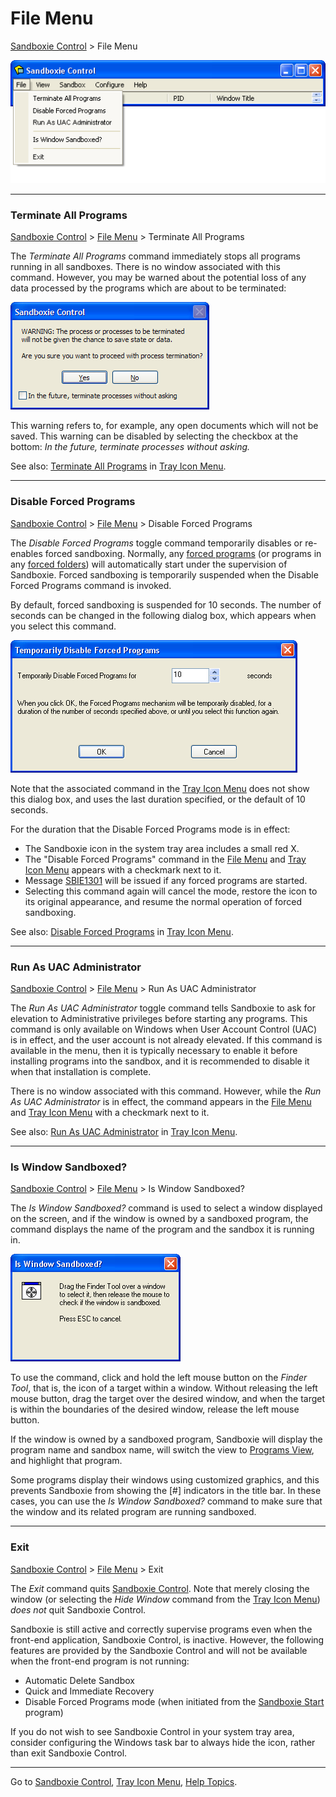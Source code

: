 # File Menu


[Sandboxie Control](SandboxieControl.md) > File Menu

![](../Media/FileMenu.png)

* * *

### Terminate All Programs

[Sandboxie Control](SandboxieControl.md) > [File Menu](FileMenu.md) > Terminate All Programs

The _Terminate All Programs_ command immediately stops all programs running in all sandboxes. There is no window associated with this command. However, you may be warned about the potential loss of any data processed by the programs which are about to be terminated:

![](../Media/TerminateWarning.png)

This warning refers to, for example, any open documents which will not be saved. This warning can be disabled by selecting the checkbox at the bottom: _In the future, terminate processes without asking._

See also: [Terminate All Programs](TrayIconMenu.md#terminate-all-programs) in [Tray Icon Menu](TrayIconMenu.md).

* * *

### Disable Forced Programs

[Sandboxie Control](SandboxieControl.md) > [File Menu](FileMenu.md) > Disable Forced Programs

The _Disable Forced Programs_ toggle command temporarily disables or re-enables forced sandboxing. Normally, any [forced programs](ProgramStartSettings.md#forced-programs) (or programs in any [forced folders](ProgramStartSettings.md#forced-folders)) will automatically start under the supervision of Sandboxie. Forced sandboxing is temporarily suspended when the Disable Forced Programs command is invoked.

By default, forced sandboxing is suspended for 10 seconds. The number of seconds can be changed in the following dialog box, which appears when you select this command.

![](../Media/DisableForcedPrograms.png)

Note that the associated command in the [Tray Icon Menu](TrayIconMenu.md) does not show this dialog box, and uses the last duration specified, or the default of 10 seconds.

For the duration that the Disable Forced Programs mode is in effect:

*   The Sandboxie icon in the system tray area includes a small red X.
*   The "Disable Forced Programs" command in the [File Menu](FileMenu.md) and [Tray Icon Menu](TrayIconMenu.md) appears with a checkmark next to it.
*   Message [SBIE1301](SBIE1301.md) will be issued if any forced programs are started.
*   Selecting this command again will cancel the mode, restore the icon to its original appearance, and resume the normal operation of forced sandboxing.

See also: [Disable Forced Programs](TrayIconMenu.md#disable-forced-programs) in [Tray Icon Menu](TrayIconMenu.md).

* * *

### Run As UAC Administrator

[Sandboxie Control](SandboxieControl.md) > [File Menu](FileMenu.md) > Run As UAC Administrator

The _Run As UAC Administrator_ toggle command tells Sandboxie to ask for elevation to Administrative privileges before starting any programs. This command is only available on Windows when User Account Control (UAC) is in effect, and the user account is not already elevated. If this command is available in the menu, then it is typically necessary to enable it before installing programs into the sandbox, and it is recommended to disable it when that installation is complete.

There is no window associated with this command. However, while the _Run As UAC Administrator_ is in effect, the command appears in the [File Menu](FileMenu.md) and [Tray Icon Menu](TrayIconMenu.md) with a checkmark next to it.

See also: [Run As UAC Administrator](TrayIconMenu.md#run-as-uac-administrator) in [Tray Icon Menu](TrayIconMenu.md).

* * *

### Is Window Sandboxed?

[Sandboxie Control](SandboxieControl.md) > [File Menu](FileMenu.md) > Is Window Sandboxed?

The _Is Window Sandboxed?_ command is used to select a window displayed on the screen, and if the window is owned by a sandboxed program, the command displays the name of the program and the sandbox it is running in.

![](../Media/IsWindowSandboxed.png)

To use the command, click and hold the left mouse button on the _Finder Tool_, that is, the icon of a target within a window. Without releasing the left mouse button, drag the target over the desired window, and when the target is within the boundaries of the desired window, release the left mouse button.

If the window is owned by a sandboxed program, Sandboxie will display the program name and sandbox name, will switch the view to [Programs View](ProgramsView.md), and highlight that program.

Some programs display their windows using customized graphics, and this prevents Sandboxie from showing the [#] indicators in the title bar. In these cases, you can use the _Is Window Sandboxed?_ command to make sure that the window and its related program are running sandboxed.

* * *

### Exit

[Sandboxie Control](SandboxieControl.md) > [File Menu](FileMenu.md) > Exit

The _Exit_ command quits [Sandboxie Control](SandboxieControl.md). Note that merely closing the window (or selecting the _Hide Window_ command from the [Tray Icon Menu](TrayIconMenu.md)) _does not_ quit Sandboxie Control.

Sandboxie is still active and correctly supervise programs even when the front-end application, Sandboxie Control, is inactive. However, the following features are provided by the Sandboxie Control and will not be available when the front-end program is not running:

*   Automatic Delete Sandbox
*   Quick and Immediate Recovery
*   Disable Forced Programs mode (when initiated from the [Sandboxie Start](StartCommandLine.md) program)

If you do not wish to see Sandboxie Control in your system tray area, consider configuring the Windows task bar to always hide the icon, rather than exit Sandboxie Control.

* * *

Go to [Sandboxie Control](SandboxieControl.md#menus), [Tray Icon Menu](TrayIconMenu.md), [Help Topics](HelpTopics.md).
